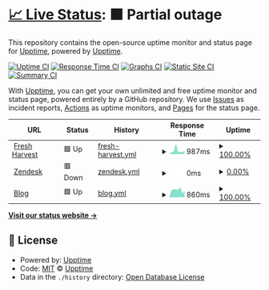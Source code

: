 # [📈 Live Status](https://upptime.github.io/upptime): <!--live status--> **🟧 Partial outage**

This repository contains the open-source uptime monitor and status page for [Upptime](https://upptime.js.org), powered by [Upptime](https://github.com/upptime/upptime).

[![Uptime CI](https://github.com/joshua-stark-freshharvest/upptime/workflows/Uptime%20CI/badge.svg)](https://github.com/joshua-stark-freshharvest/upptime/actions?query=workflow%3A%22Uptime+CI%22)
[![Response Time CI](https://github.com/joshua-stark-freshharvest/upptime/workflows/Response%20Time%20CI/badge.svg)](https://github.com/joshua-stark-freshharvest/upptime/actions?query=workflow%3A%22Response+Time+CI%22)
[![Graphs CI](https://github.com/joshua-stark-freshharvest/upptime/workflows/Graphs%20CI/badge.svg)](https://github.com/joshua-stark-freshharvest/upptime/actions?query=workflow%3A%22Graphs+CI%22)
[![Static Site CI](https://github.com/joshua-stark-freshharvest/upptime/workflows/Static%20Site%20CI/badge.svg)](https://github.com/joshua-stark-freshharvest/upptime/actions?query=workflow%3A%22Static+Site+CI%22)
[![Summary CI](https://github.com/joshua-stark-freshharvest/upptime/workflows/Summary%20CI/badge.svg)](https://github.com/joshua-stark-freshharvest/upptime/actions?query=workflow%3A%22Summary+CI%22)

With [Upptime](https://upptime.js.org), you can get your own unlimited and free uptime monitor and status page, powered entirely by a GitHub repository. We use [Issues](https://github.com/upptime/upptime/issues) as incident reports, [Actions](https://github.com/joshua-stark-freshharvest/upptime/actions) as uptime monitors, and [Pages](https://upptime.github.io/upptime) for the status page.

<!--start: status pages-->
<!-- This summary is generated by Upptime (https://github.com/upptime/upptime) -->
<!-- Do not edit this manually, your changes will be overwritten -->
<!-- prettier-ignore -->
| URL | Status | History | Response Time | Uptime |
| --- | ------ | ------- | ------------- | ------ |
| <img alt="" src="https://icons.duckduckgo.com/ip3/ecommerce.psalms.vy.technology.ico" height="13"> [Fresh Harvest](https://ecommerce.psalms.vy.technology/) | 🟩 Up | [fresh-harvest.yml](https://github.com/joshua-stark-freshharvest/upptime/commits/HEAD/history/fresh-harvest.yml) | <details><summary><img alt="Response time graph" src="./graphs/fresh-harvest/response-time-week.png" height="20"> 987ms</summary><br><a href="https://joshua-stark-freshharvest.github.io/upptime/history/fresh-harvest"><img alt="Response time 776" src="https://img.shields.io/endpoint?url=https%3A%2F%2Fraw.githubusercontent.com%2Fjoshua-stark-freshharvest%2Fupptime%2FHEAD%2Fapi%2Ffresh-harvest%2Fresponse-time.json"></a><br><a href="https://joshua-stark-freshharvest.github.io/upptime/history/fresh-harvest"><img alt="24-hour response time 842" src="https://img.shields.io/endpoint?url=https%3A%2F%2Fraw.githubusercontent.com%2Fjoshua-stark-freshharvest%2Fupptime%2FHEAD%2Fapi%2Ffresh-harvest%2Fresponse-time-day.json"></a><br><a href="https://joshua-stark-freshharvest.github.io/upptime/history/fresh-harvest"><img alt="7-day response time 987" src="https://img.shields.io/endpoint?url=https%3A%2F%2Fraw.githubusercontent.com%2Fjoshua-stark-freshharvest%2Fupptime%2FHEAD%2Fapi%2Ffresh-harvest%2Fresponse-time-week.json"></a><br><a href="https://joshua-stark-freshharvest.github.io/upptime/history/fresh-harvest"><img alt="30-day response time 852" src="https://img.shields.io/endpoint?url=https%3A%2F%2Fraw.githubusercontent.com%2Fjoshua-stark-freshharvest%2Fupptime%2FHEAD%2Fapi%2Ffresh-harvest%2Fresponse-time-month.json"></a><br><a href="https://joshua-stark-freshharvest.github.io/upptime/history/fresh-harvest"><img alt="1-year response time 761" src="https://img.shields.io/endpoint?url=https%3A%2F%2Fraw.githubusercontent.com%2Fjoshua-stark-freshharvest%2Fupptime%2FHEAD%2Fapi%2Ffresh-harvest%2Fresponse-time-year.json"></a></details> | <details><summary><a href="https://joshua-stark-freshharvest.github.io/upptime/history/fresh-harvest">100.00%</a></summary><a href="https://joshua-stark-freshharvest.github.io/upptime/history/fresh-harvest"><img alt="All-time uptime 99.91%" src="https://img.shields.io/endpoint?url=https%3A%2F%2Fraw.githubusercontent.com%2Fjoshua-stark-freshharvest%2Fupptime%2FHEAD%2Fapi%2Ffresh-harvest%2Fuptime.json"></a><br><a href="https://joshua-stark-freshharvest.github.io/upptime/history/fresh-harvest"><img alt="24-hour uptime 100.00%" src="https://img.shields.io/endpoint?url=https%3A%2F%2Fraw.githubusercontent.com%2Fjoshua-stark-freshharvest%2Fupptime%2FHEAD%2Fapi%2Ffresh-harvest%2Fuptime-day.json"></a><br><a href="https://joshua-stark-freshharvest.github.io/upptime/history/fresh-harvest"><img alt="7-day uptime 100.00%" src="https://img.shields.io/endpoint?url=https%3A%2F%2Fraw.githubusercontent.com%2Fjoshua-stark-freshharvest%2Fupptime%2FHEAD%2Fapi%2Ffresh-harvest%2Fuptime-week.json"></a><br><a href="https://joshua-stark-freshharvest.github.io/upptime/history/fresh-harvest"><img alt="30-day uptime 100.00%" src="https://img.shields.io/endpoint?url=https%3A%2F%2Fraw.githubusercontent.com%2Fjoshua-stark-freshharvest%2Fupptime%2FHEAD%2Fapi%2Ffresh-harvest%2Fuptime-month.json"></a><br><a href="https://joshua-stark-freshharvest.github.io/upptime/history/fresh-harvest"><img alt="1-year uptime 100.00%" src="https://img.shields.io/endpoint?url=https%3A%2F%2Fraw.githubusercontent.com%2Fjoshua-stark-freshharvest%2Fupptime%2FHEAD%2Fapi%2Ffresh-harvest%2Fuptime-year.json"></a></details>
| <img alt="" src="https://icons.duckduckgo.com/ip3/support.freshharvestga.com.ico" height="13"> [Zendesk](https://support.freshharvestga.com) | 🟥 Down | [zendesk.yml](https://github.com/joshua-stark-freshharvest/upptime/commits/HEAD/history/zendesk.yml) | <details><summary><img alt="Response time graph" src="./graphs/zendesk/response-time-week.png" height="20"> 0ms</summary><br><a href="https://joshua-stark-freshharvest.github.io/upptime/history/zendesk"><img alt="Response time 0" src="https://img.shields.io/endpoint?url=https%3A%2F%2Fraw.githubusercontent.com%2Fjoshua-stark-freshharvest%2Fupptime%2FHEAD%2Fapi%2Fzendesk%2Fresponse-time.json"></a><br><a href="https://joshua-stark-freshharvest.github.io/upptime/history/zendesk"><img alt="24-hour response time 0" src="https://img.shields.io/endpoint?url=https%3A%2F%2Fraw.githubusercontent.com%2Fjoshua-stark-freshharvest%2Fupptime%2FHEAD%2Fapi%2Fzendesk%2Fresponse-time-day.json"></a><br><a href="https://joshua-stark-freshharvest.github.io/upptime/history/zendesk"><img alt="7-day response time 0" src="https://img.shields.io/endpoint?url=https%3A%2F%2Fraw.githubusercontent.com%2Fjoshua-stark-freshharvest%2Fupptime%2FHEAD%2Fapi%2Fzendesk%2Fresponse-time-week.json"></a><br><a href="https://joshua-stark-freshharvest.github.io/upptime/history/zendesk"><img alt="30-day response time 0" src="https://img.shields.io/endpoint?url=https%3A%2F%2Fraw.githubusercontent.com%2Fjoshua-stark-freshharvest%2Fupptime%2FHEAD%2Fapi%2Fzendesk%2Fresponse-time-month.json"></a><br><a href="https://joshua-stark-freshharvest.github.io/upptime/history/zendesk"><img alt="1-year response time 0" src="https://img.shields.io/endpoint?url=https%3A%2F%2Fraw.githubusercontent.com%2Fjoshua-stark-freshharvest%2Fupptime%2FHEAD%2Fapi%2Fzendesk%2Fresponse-time-year.json"></a></details> | <details><summary><a href="https://joshua-stark-freshharvest.github.io/upptime/history/zendesk">0.00%</a></summary><a href="https://joshua-stark-freshharvest.github.io/upptime/history/zendesk"><img alt="All-time uptime 8.76%" src="https://img.shields.io/endpoint?url=https%3A%2F%2Fraw.githubusercontent.com%2Fjoshua-stark-freshharvest%2Fupptime%2FHEAD%2Fapi%2Fzendesk%2Fuptime.json"></a><br><a href="https://joshua-stark-freshharvest.github.io/upptime/history/zendesk"><img alt="24-hour uptime 0.00%" src="https://img.shields.io/endpoint?url=https%3A%2F%2Fraw.githubusercontent.com%2Fjoshua-stark-freshharvest%2Fupptime%2FHEAD%2Fapi%2Fzendesk%2Fuptime-day.json"></a><br><a href="https://joshua-stark-freshharvest.github.io/upptime/history/zendesk"><img alt="7-day uptime 0.00%" src="https://img.shields.io/endpoint?url=https%3A%2F%2Fraw.githubusercontent.com%2Fjoshua-stark-freshharvest%2Fupptime%2FHEAD%2Fapi%2Fzendesk%2Fuptime-week.json"></a><br><a href="https://joshua-stark-freshharvest.github.io/upptime/history/zendesk"><img alt="30-day uptime 0.00%" src="https://img.shields.io/endpoint?url=https%3A%2F%2Fraw.githubusercontent.com%2Fjoshua-stark-freshharvest%2Fupptime%2FHEAD%2Fapi%2Fzendesk%2Fuptime-month.json"></a><br><a href="https://joshua-stark-freshharvest.github.io/upptime/history/zendesk"><img alt="1-year uptime 0.00%" src="https://img.shields.io/endpoint?url=https%3A%2F%2Fraw.githubusercontent.com%2Fjoshua-stark-freshharvest%2Fupptime%2FHEAD%2Fapi%2Fzendesk%2Fuptime-year.json"></a></details>
| <img alt="" src="https://icons.duckduckgo.com/ip3/blog.freshharvestga.com.ico" height="13"> [Blog](https://blog.freshharvestga.com) | 🟩 Up | [blog.yml](https://github.com/joshua-stark-freshharvest/upptime/commits/HEAD/history/blog.yml) | <details><summary><img alt="Response time graph" src="./graphs/blog/response-time-week.png" height="20"> 860ms</summary><br><a href="https://joshua-stark-freshharvest.github.io/upptime/history/blog"><img alt="Response time 540" src="https://img.shields.io/endpoint?url=https%3A%2F%2Fraw.githubusercontent.com%2Fjoshua-stark-freshharvest%2Fupptime%2FHEAD%2Fapi%2Fblog%2Fresponse-time.json"></a><br><a href="https://joshua-stark-freshharvest.github.io/upptime/history/blog"><img alt="24-hour response time 791" src="https://img.shields.io/endpoint?url=https%3A%2F%2Fraw.githubusercontent.com%2Fjoshua-stark-freshharvest%2Fupptime%2FHEAD%2Fapi%2Fblog%2Fresponse-time-day.json"></a><br><a href="https://joshua-stark-freshharvest.github.io/upptime/history/blog"><img alt="7-day response time 860" src="https://img.shields.io/endpoint?url=https%3A%2F%2Fraw.githubusercontent.com%2Fjoshua-stark-freshharvest%2Fupptime%2FHEAD%2Fapi%2Fblog%2Fresponse-time-week.json"></a><br><a href="https://joshua-stark-freshharvest.github.io/upptime/history/blog"><img alt="30-day response time 840" src="https://img.shields.io/endpoint?url=https%3A%2F%2Fraw.githubusercontent.com%2Fjoshua-stark-freshharvest%2Fupptime%2FHEAD%2Fapi%2Fblog%2Fresponse-time-month.json"></a><br><a href="https://joshua-stark-freshharvest.github.io/upptime/history/blog"><img alt="1-year response time 594" src="https://img.shields.io/endpoint?url=https%3A%2F%2Fraw.githubusercontent.com%2Fjoshua-stark-freshharvest%2Fupptime%2FHEAD%2Fapi%2Fblog%2Fresponse-time-year.json"></a></details> | <details><summary><a href="https://joshua-stark-freshharvest.github.io/upptime/history/blog">100.00%</a></summary><a href="https://joshua-stark-freshharvest.github.io/upptime/history/blog"><img alt="All-time uptime 99.98%" src="https://img.shields.io/endpoint?url=https%3A%2F%2Fraw.githubusercontent.com%2Fjoshua-stark-freshharvest%2Fupptime%2FHEAD%2Fapi%2Fblog%2Fuptime.json"></a><br><a href="https://joshua-stark-freshharvest.github.io/upptime/history/blog"><img alt="24-hour uptime 100.00%" src="https://img.shields.io/endpoint?url=https%3A%2F%2Fraw.githubusercontent.com%2Fjoshua-stark-freshharvest%2Fupptime%2FHEAD%2Fapi%2Fblog%2Fuptime-day.json"></a><br><a href="https://joshua-stark-freshharvest.github.io/upptime/history/blog"><img alt="7-day uptime 100.00%" src="https://img.shields.io/endpoint?url=https%3A%2F%2Fraw.githubusercontent.com%2Fjoshua-stark-freshharvest%2Fupptime%2FHEAD%2Fapi%2Fblog%2Fuptime-week.json"></a><br><a href="https://joshua-stark-freshharvest.github.io/upptime/history/blog"><img alt="30-day uptime 99.91%" src="https://img.shields.io/endpoint?url=https%3A%2F%2Fraw.githubusercontent.com%2Fjoshua-stark-freshharvest%2Fupptime%2FHEAD%2Fapi%2Fblog%2Fuptime-month.json"></a><br><a href="https://joshua-stark-freshharvest.github.io/upptime/history/blog"><img alt="1-year uptime 99.97%" src="https://img.shields.io/endpoint?url=https%3A%2F%2Fraw.githubusercontent.com%2Fjoshua-stark-freshharvest%2Fupptime%2FHEAD%2Fapi%2Fblog%2Fuptime-year.json"></a></details>

<!--end: status pages-->

[**Visit our status website →**](https://upptime.github.io/upptime)

## 📄 License

- Powered by: [Upptime](https://github.com/upptime/upptime)
- Code: [MIT](./LICENSE) © [Upptime](https://upptime.js.org)
- Data in the `./history` directory: [Open Database License](https://opendatacommons.org/licenses/odbl/1-0/)
